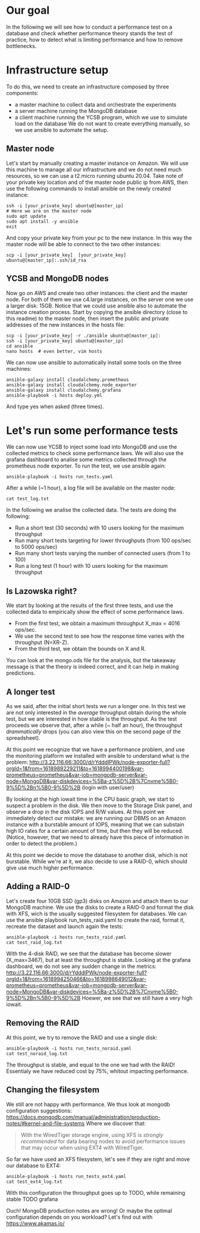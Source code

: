 # Our goal
In the following we will see how to conduct a performance test on a database and check whether performance theory stands the test of practice, how to detect what is limiting performance and how to remove bottlenecks.

# Infrastructure setup
To do this, we need to create an infrastructure composed by three components:
* a master machine to collect data and orchestrate the experiments
* a server machine running the MongoDB database
* a client machine running the YCSB program, which we use to simulate load on the database
We do not want to create everything manually, so we use ansible to automate the setup.

## Master node
Let's start by manually creating a master instance on Amazon. We will use this machine to manage all our infrastructure and we do not need much resources, so we can use a t2.micro running ubuntu 20.04.
Take note of your private key location and of the master node public ip from AWS, then use the following commands to install ansible on the newly created instance:
```
ssh -i [your_private_key] ubuntu@[master_ip]
# Here we are on the master node
sudo apt update
sudo apt install -y ansible
exit
```

And copy your private key from your pc to the new instance. In this way the master node will be able to connect to the two other instances:
```
scp -i [your_private_key]  [your_private_key] ubuntu@[master_ip]:.ssh/id_rsa
```

## YCSB and MongoDB nodes
Now go on AWS and create two other instances: the client and the master node. For both of them we use c4.large instances, on the server one we use a larger disk: 15GB.
Notice that we could use ansible also to automate the instance creation process.
Start by copying the ansible directory (close to this readme) to the master node, then insert the public and private addresses of the new instances in the hosts file:
```
scp -i [your_private_key] -r ./ansible ubuntu@[master_ip]:
ssh -i [your_private_key] ubuntu@[master_ip]
cd ansible
nano hosts  # even better, vim hosts
```

We can now use ansible to automatically install some tools on the three machines:
```
ansible-galaxy install cloudalchemy.prometheus
ansible-galaxy install cloudalchemy.node_exporter
ansible-galaxy install cloudalchemy.grafana
ansible-playbook -i hosts deploy.yml
```
And type yes when asked (three times).

# Let's run some performance tests
We can now use YCSB to inject some load into MongoDB and use the collected metrics to check some performance laws.
We will also use the grafana dashboard to analise some metrics collected through the prometheus node exporter.
To run the test, we use ansible again:
```
ansible-playbook -i hosts run_tests.yaml
```
After a while (~1 hour), a log file will be available on the master node:
```
cat test_log.txt
```
In the following we analise the collected data.
The tests are doing the following:
* Run a short test (30 seconds) with 10 users looking for the maximum throughput
* Run many short tests targeting for lower throughputs (from 100 ops/sec to 5000 ops/sec)
* Run many short tests varying the number of connected users (from 1 to 100)
* Run a long test (1 hour) with 10 users looking for the maximum throughput

## Is Lazowska right?
We start by looking at the results of the first three tests, and use the collected data to empirically show the effect of some performance laws.

* From the first test, we obtain a maximum throughput X_max = 4016 ops/sec.
* We use the second test to see how the response time varies with the throughput (N=XR-Z).
* From the third test, we obtain the bounds on X and R.

You can look at the mongo.ods file for the analysis, but the takeaway message is that the theory is indeed correct, and it can help in making predictions.


## A longer test
As we said, after the initial short tests we run a longer one. In this test we are not only interested in the *average* throughput obtain during the whole test, but we are interested in how stable is the throughput.
As the test proceeds we observe that, after a while (~ half an hour), the throughput _drammatically_ drops (you can also view this on the second page of the spreadsheet).

At this point we recognize that we have a performance problem, and use the monitoring platform we installed with ansible to understand what is the problem: http://3.22.116.66:3000/d/rYdddlPWk/node-exporter-full?orgId=1&from=1618989229211&to=1618994400198&var-prometheus=prometheus&var-job=mongodb-server&var-node=MongoDB&var-diskdevices=%5Ba-z%5D%2B%7Cnvme%5B0-9%5D%2Bn%5B0-9%5D%2B
(login with user/user)

By looking at the high iowait time in the CPU basic graph, we start to suspect a problem in the disk.
We then move to the Storage Disk panel, and observe a drop in the disk IOPS and R/W values.
At this point we immediately detect our mistake: we are running our DBMS on an Amazon instance with a burstable amount of IOPS, meaning that we can substain high IO rates for a certain amount of time, but then they will be reduced.
(Notice, however, that we need to already have this piece of information in order to detect the problem.)

At this point we decide to move the database to another disk, which is not burstable. While we're at it, we also decide to use a RAID-0, which should give use much higher performance.


## Adding a RAID-0
Let's create four 10GB SSD (gp3) disks on Amazon and attach them to our MongoDB machine.
We use the disks to create a RAID-0 and format the disk with XFS, wich is the usually suggested filesystem for databases.
We can use the ansible playbook run_tests_raid.yaml to create the raid, format it, recreate the dataset and launch again the tests:
```
ansible-playbook -i hosts run_tests_raid.yaml
cat test_raid_log.txt
```

With the 4-disk RAID, we see that the database has become slower (X_max=3467), but at least the throughput is stable.
Looking at the grafana dashboard, we do not see any sudden change in the metrics:
http://3.22.116.66:3000/d/rYdddlPWk/node-exporter-full?orgId=1&from=1618994250466&to=1618998649012&var-prometheus=prometheus&var-job=mongodb-server&var-node=MongoDB&var-diskdevices=%5Ba-z%5D%2B%7Cnvme%5B0-9%5D%2Bn%5B0-9%5D%2B
Hoewer, we see that we still have a very high iowait.


## Removing the RAID
At this point, we try to remove the RAID and use a single disk:
```
ansible-playbook -i hosts run_tests_noraid.yaml
cat test_noraid_log.txt
```
The throughput is stable, and equal to the one we had with the RAID! Essentialy we have reduced cost by 75%, whitout impacting performance.


## Changing the filesystem
We still are not happy with performance. We thus look at mongodb configuration suggestions:
https://docs.mongodb.com/manual/administration/production-notes/#kernel-and-file-systems
Where we discover that:
> With the WiredTiger storage engine, using XFS is *strongly recommended* for data bearing nodes to avoid performance issues that may occur when using EXT4 with WiredTiger.

So far we have used an XFS filesystem, let's see if they are right and move our database to EXT4:
```
ansible-playbook -i hosts run_tests_ext4.yaml
cat test_ext4_log.txt
```

With this configuration the throughput goes up to TODO, while remaining stable
TODO grafana

Ouch! MongoDB production notes are wrong! Or maybe the optimal configuration depends on you workload?
Let's find out with https://www.akamas.io/
